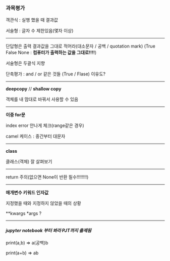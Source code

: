 ### 과목평가

객관식 : 실행 했을 때 결과값

서술형 : 글자 수 제한있음(몇자 이상)

---

단답형은 출력 결과값을 그대로 적어라(대소문자 / 공백 / quotation mark) (True False None : __컴퓨터가 출력하는 값을 그대로!!!!__)

서술형은 두괄식 지향

단축평가 : and / or 같은 것들 (True / Flase) 이유도?

----

__deepcopy__ // __shallow copy__

객체를 내 맘대로 바꿔서 사용할 수 있음

---

__이중 for문__

index error 안나게 체크(range같은 경우)

camel 케이스 : 중간부터 대문자

---

__class__

클래스(객체) 잘 살펴보기

---

return 주의(없으면 None이 반환 필수!!!!!!!!)

---

__매개변수 키워드 인자값__

지정했을 때와 지정하지 않았을 때의 상황

**kwargs *args ?

---

#### ___jupyter notebook 부터 봐라___ 	 ___PJT까지 출제됨___

print(a,b) => a(공백)b

print(a+b) => ab